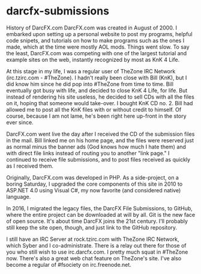 # darcfx-submissions

History of DarcFX.com
DarcFX.com was created in August of 2000.  I embarked upon setting up a personal website to post my programs, helpful code snipets, and tutorials on how to make programs such as the ones I made, which at the time were mostly AOL mods.  Things went slow.  To say the least, DarcFX.com was competing with one of the largest tutorial and example sites on the web, instantly recognized by most as KnK 4 Life. 

At this stage in my life, I was a regular user of TheZone IRC Network (irc.tzirc.com - #TheZone).  I hadn't really been close with Bill (KnK), but I did know him since he did pop into #TheZone from time to time.  Bill eventually got busy with life, and decided to close KnK 4 Life, for life.  But instead of rendering his site useless, he decided to sell CDs with all the files on it, hoping that someone would take-over.  I bought KnK CD no. 2.  Bill had allowed me to post all the KnK files with or without credit to himself.  Of course, because I am not lame, he's been right here up-front in the story ever since.

DarcFX.com went live the day after I received the CD of the submission files in the mail.  Bill linked me on his home page, and the files were reserved just as normal minus the banner ads (God knows how much I hate them) and with direct file links instead of routing you to another "link page."  I continued to receive file submissions, and to post files received as quickly as I received them.

Originally, DarcFX.com was developed in PHP.  As a side-project, on a boring Saturday, I upgraded the core components of this site in 2010 to ASP.NET 4.0 using Visual C#, my now favorite (and considered native) language.  

In 2016, I migrated the legacy files, the DarcFX File Submissions, to GitHub, where the entire project can be downloaded at will by all.  Git is the new face of open source.  It's about time DarcFX joins the 21st century.  I'll probably still keep the site open, though, and just link to the GitHub repository.  

I still have an IRC Server at rock.tzirc.com with TheZone IRC Network, which Syber and I co-administrate.  There is a relay out there for those of you who still wish to use irc.darcfx.com.  I pretty much squat in #TheZone now.  There's also a great web chat feature on TheZone's site.  I've also become a regular of #fsociety on irc.freenode.net.
